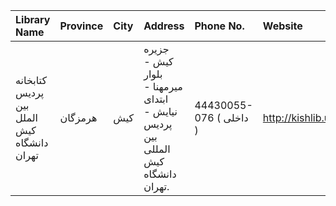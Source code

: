 | Library Name                               | Province   | City   | Address                                                                        | Phone No.               | Website                 |
|:-------------------------------------------|:-----------|:-------|:-------------------------------------------------------------------------------|:------------------------|:------------------------|
| کتابخانه پردیس بین الملل كیش دانشگاه تهران | هرمزگان    | كیش    | جزيره كيش - بلوار ميرمهنا - ابتدای نيايش - پرديس بين المللی كيش دانشگاه تهران. | 44430055-076 ( داخلی  ) | http://kishlib.ut.ac.ir |